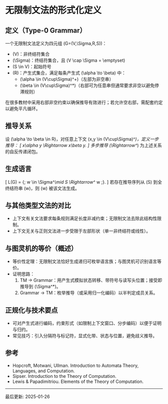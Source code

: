 # 无限制文法的形式化定义

## 定义（Type-0 Grammar）

一个无限制文法定义为四元组 \(G=(V,\Sigma,R,S)\)：

- \(V\)：非终结符集合
- \(\Sigma\)：终结符集合，且 \(V \cap \Sigma = \emptyset\)
- \(S \in V\)：起始符号
- \(R\)：产生式集合，满足每条产生式 \(\alpha \to \beta\) 中：
  - \(\alpha \in (V\cup\Sigma)^+\)（左部为非空串）
  - \(\beta \in (V\cup\Sigma)^*\)（右部可为任意串但通常要求非空以避免停滞规则）

在很多教材中采用右部非空约束以确保推导有效进行；若允许空右部，需配套约定以避免平凡循环。

## 推导关系

设 \(\alpha \to \beta \in R\)，对任意上下文 \(x,y \in (V\cup\Sigma)^*\)，定义一步推导：
\[ x\alpha y \Rightarrow x\beta y. \]
多步推导 \(\Rightarrow^*\) 为上述关系的自反传递闭包。

## 生成语言

\[ L(G) = \{\; w \in \Sigma^*\mid S \Rightarrow^* w \;\}. \]
若存在推导序列从 \(S\) 到全终结符串 \(w\)，则 \(w\) 被该文法生成。

## 与其他类型文法的对比

- 上下文有关文法要求每条规则满足长度非减约束；无限制文法去除此结构性限制。
- 上下文无关与正则文法进一步受限于左部形状（单一非终结符或线性）。

## 与图灵机的等价（概述）

- 等价性定理：无限制文法恰好生成递归可枚举语言族；与图灵机可识别语言等价。
- 证明思路：
  1) TM → Grammar：用产生式模拟状态转移、带符号与读写头位置；接受即推导到 \(\Sigma^*\)。
  2) Grammar → TM：枚举推导（或采用归一化编码）以半判定成员关系。

## 正规化与技术要点

- 可对产生式进行编码，约束形式（如限制上下文窗口、分步编码）以便于证明与归约。
- 常见技巧：引入分隔符与标记符，显式化带、状态与位置，避免歧义推导。

## 参考

- Hopcroft, Motwani, Ullman. Introduction to Automata Theory, Languages, and Computation.
- Sipser. Introduction to the Theory of Computation.
- Lewis & Papadimitriou. Elements of the Theory of Computation.

---
最后更新: 2025-01-26
